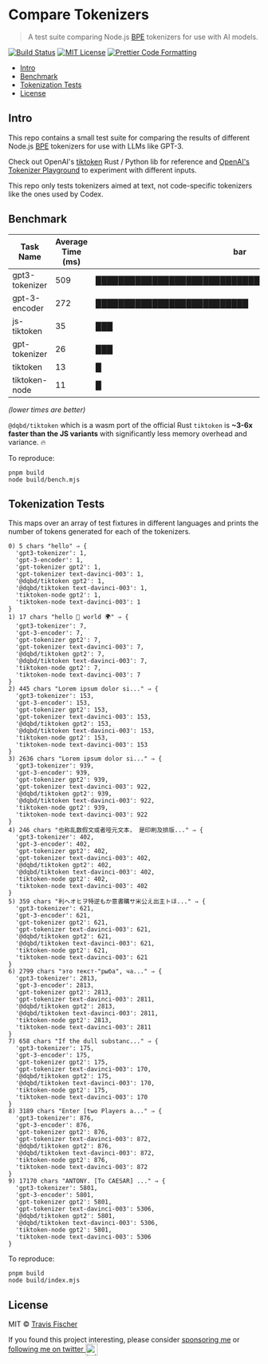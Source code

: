 # Compare Tokenizers <!-- omit in toc -->

> A test suite comparing Node.js [BPE](https://en.wikipedia.org/wiki/Byte_pair_encoding) tokenizers for use with AI models.

[![Build Status](https://github.com/transitive-bullshit/compare-tokenizers/actions/workflows/test.yml/badge.svg)](https://github.com/transitive-bullshit/compare-tokenizers/actions/workflows/test.yml) [![MIT License](https://img.shields.io/badge/license-MIT-blue)](https://github.com/transitive-bullshit/compare-tokenizers/blob/main/license) [![Prettier Code Formatting](https://img.shields.io/badge/code_style-prettier-brightgreen.svg)](https://prettier.io)

- [Intro](#intro)
- [Benchmark](#benchmark)
- [Tokenization Tests](#tokenization-tests)
- [License](#license)

## Intro

This repo contains a small test suite for comparing the results of different Node.js [BPE](https://en.wikipedia.org/wiki/Byte_pair_encoding) tokenizers for use with LLMs like GPT-3.

Check out OpenAI's [tiktoken](https://github.com/openai/tiktoken) Rust / Python lib for reference and [OpenAI's Tokenizer Playground](https://platform.openai.com/tokenizer) to experiment with different inputs.

This repo only tests tokenizers aimed at text, not code-specific tokenizers like the ones used by Codex.

## Benchmark

| Task Name      | Average Time (ms) | bar                                                 | Variance (ms) |
| -------------- | ----------------- | --------------------------------------------------- | ------------- |
| gpt3-tokenizer | 509               | ███████████████████████████████████████████████████ | 20428         |
| gpt-3-encoder  | 272               | ███████████████████████████                         | 64022         |
| js-tiktoken    | 35                | ███                                                 | 8971          |
| gpt-tokenizer  | 26                | ███                                                 | 3028          |
| tiktoken       | 13                | █                                                   | 347           |
| tiktoken-node  | 11                | █                                                   | 133           |

_(lower times are better)_

`@dqbd/tiktoken` which is a wasm port of the official Rust `tiktoken` is **~3-6x faster than the JS variants** with significantly less memory overhead and variance. 🔥

To reproduce:

```
pnpm build
node build/bench.mjs
```

## Tokenization Tests

This maps over an array of test fixtures in different languages and prints the number of tokens generated for each of the tokenizers.

```
0) 5 chars "hello" ⇒ {
  'gpt3-tokenizer': 1,
  'gpt-3-encoder': 1,
  'gpt-tokenizer gpt2': 1,
  'gpt-tokenizer text-davinci-003': 1,
  '@dqbd/tiktoken gpt2': 1,
  '@dqbd/tiktoken text-davinci-003': 1,
  'tiktoken-node gpt2': 1,
  'tiktoken-node text-davinci-003': 1
}
1) 17 chars "hello 👋 world 🌍" ⇒ {
  'gpt3-tokenizer': 7,
  'gpt-3-encoder': 7,
  'gpt-tokenizer gpt2': 7,
  'gpt-tokenizer text-davinci-003': 7,
  '@dqbd/tiktoken gpt2': 7,
  '@dqbd/tiktoken text-davinci-003': 7,
  'tiktoken-node gpt2': 7,
  'tiktoken-node text-davinci-003': 7
}
2) 445 chars "Lorem ipsum dolor si..." ⇒ {
  'gpt3-tokenizer': 153,
  'gpt-3-encoder': 153,
  'gpt-tokenizer gpt2': 153,
  'gpt-tokenizer text-davinci-003': 153,
  '@dqbd/tiktoken gpt2': 153,
  '@dqbd/tiktoken text-davinci-003': 153,
  'tiktoken-node gpt2': 153,
  'tiktoken-node text-davinci-003': 153
}
3) 2636 chars "Lorem ipsum dolor si..." ⇒ {
  'gpt3-tokenizer': 939,
  'gpt-3-encoder': 939,
  'gpt-tokenizer gpt2': 939,
  'gpt-tokenizer text-davinci-003': 922,
  '@dqbd/tiktoken gpt2': 939,
  '@dqbd/tiktoken text-davinci-003': 922,
  'tiktoken-node gpt2': 939,
  'tiktoken-node text-davinci-003': 922
}
4) 246 chars "也称乱数假文或者哑元文本， 是印刷及排版..." ⇒ {
  'gpt3-tokenizer': 402,
  'gpt-3-encoder': 402,
  'gpt-tokenizer gpt2': 402,
  'gpt-tokenizer text-davinci-003': 402,
  '@dqbd/tiktoken gpt2': 402,
  '@dqbd/tiktoken text-davinci-003': 402,
  'tiktoken-node gpt2': 402,
  'tiktoken-node text-davinci-003': 402
}
5) 359 chars "利ヘオヒヲ特逆もか意書購サ米公え出主トほ..." ⇒ {
  'gpt3-tokenizer': 621,
  'gpt-3-encoder': 621,
  'gpt-tokenizer gpt2': 621,
  'gpt-tokenizer text-davinci-003': 621,
  '@dqbd/tiktoken gpt2': 621,
  '@dqbd/tiktoken text-davinci-003': 621,
  'tiktoken-node gpt2': 621,
  'tiktoken-node text-davinci-003': 621
}
6) 2799 chars "это текст-"рыба", ча..." ⇒ {
  'gpt3-tokenizer': 2813,
  'gpt-3-encoder': 2813,
  'gpt-tokenizer gpt2': 2813,
  'gpt-tokenizer text-davinci-003': 2811,
  '@dqbd/tiktoken gpt2': 2813,
  '@dqbd/tiktoken text-davinci-003': 2811,
  'tiktoken-node gpt2': 2813,
  'tiktoken-node text-davinci-003': 2811
}
7) 658 chars "If the dull substanc..." ⇒ {
  'gpt3-tokenizer': 175,
  'gpt-3-encoder': 175,
  'gpt-tokenizer gpt2': 175,
  'gpt-tokenizer text-davinci-003': 170,
  '@dqbd/tiktoken gpt2': 175,
  '@dqbd/tiktoken text-davinci-003': 170,
  'tiktoken-node gpt2': 175,
  'tiktoken-node text-davinci-003': 170
}
8) 3189 chars "Enter [two Players a..." ⇒ {
  'gpt3-tokenizer': 876,
  'gpt-3-encoder': 876,
  'gpt-tokenizer gpt2': 876,
  'gpt-tokenizer text-davinci-003': 872,
  '@dqbd/tiktoken gpt2': 876,
  '@dqbd/tiktoken text-davinci-003': 872,
  'tiktoken-node gpt2': 876,
  'tiktoken-node text-davinci-003': 872
}
9) 17170 chars "ANTONY. [To CAESAR] ..." ⇒ {
  'gpt3-tokenizer': 5801,
  'gpt-3-encoder': 5801,
  'gpt-tokenizer gpt2': 5801,
  'gpt-tokenizer text-davinci-003': 5306,
  '@dqbd/tiktoken gpt2': 5801,
  '@dqbd/tiktoken text-davinci-003': 5306,
  'tiktoken-node gpt2': 5801,
  'tiktoken-node text-davinci-003': 5306
}
```

To reproduce:

```
pnpm build
node build/index.mjs
```

## License

MIT © [Travis Fischer](https://transitivebullsh.it)

If you found this project interesting, please consider [sponsoring me](https://github.com/sponsors/transitive-bullshit) or <a href="https://twitter.com/transitive_bs">following me on twitter <img src="https://storage.googleapis.com/saasify-assets/twitter-logo.svg" alt="twitter" height="24px" align="center"></a>
